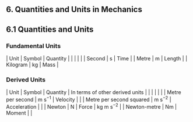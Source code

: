## 6. Quantities and Units in Mechanics

## 6.1 Quantities and Units



### Fundamental Units

| Unit | Symbol | Quantity |
|  |  |  |
| Second | $\text{s}$ | Time |
| Metre | $\text{m}$ | Length |
| Kilogram | $\text{kg}$ | Mass |

### Derived Units

| Unit | Symbol | Quantity | In terms of other derived units |
|  |  |  |  |
| Metre per second | $\text{m s}^{-1}$ | Velocity |  |
| Metre per second squared | $\text{m s}^{-2}$ | Acceleration |  |
| Newton | $\text{N}$ | Force | $\text{kg m s}^{-2}$ |
| Newton-metre | $\text{Nm}$ | Moment |  |